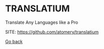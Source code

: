 # TRANSLATIUM
 
 Translate Any Languages like a Pro
 
 SITE: https://github.com/atomery/translatium

 [Go back](https://portable-linux-apps.github.io/apps.html)
